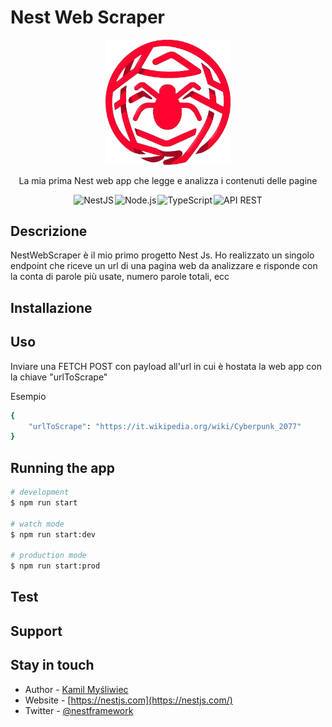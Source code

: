 # Nest Web Scraper
<p align="center">
  <img src="./media/webscraperlogo.png" width="200" alt="Nest Logo" />
</p>
  <p align="center">La mia prima Nest web app che legge e analizza i contenuti delle pagine</p>
    <p align="center">

<div style="display: flex; justify-content: center; align-items: center; margin-bottom: 20px; gap: 2px;">
<!-- NestJS Badge -->
  <img src="https://img.shields.io/badge/NestJS-%23E0234E.svg?style=for-the-badge&logo=nestjs&logoColor=white" alt="NestJS" />

<!-- Node.js Badge -->
  <img src="https://img.shields.io/badge/Node.js-43853D?style=for-the-badge&logo=node.js&logoColor=white" alt="Node.js" />

<!-- TypeScript Badge -->
  <img src="https://img.shields.io/badge/TypeScript-007ACC?style=for-the-badge&logo=typescript&logoColor=white" alt="TypeScript" />

<!-- API Badge -->
<img src="https://img.shields.io/badge/API-REST-blue?style=for-the-badge" alt="API REST" />
</div>

## Descrizione

<p>NestWebScraper è il mio primo progetto Nest Js. Ho realizzato un singolo endpoint che riceve un url di una pagina web da analizzare e risponde con la conta di parole più usate, numero parole totali, ecc</p>

## Installazione

## Uso

<p>Inviare una FETCH POST con payload all'url in cui è hostata la web app con la chiave "urlToScrape"</p>
<p>Esempio</p>

```bash
{
    "urlToScrape": "https://it.wikipedia.org/wiki/Cyberpunk_2077"
}
```

## Running the app

```bash
# development
$ npm run start

# watch mode
$ npm run start:dev

# production mode
$ npm run start:prod
```

## Test



## Support



## Stay in touch

- Author - [Kamil Myśliwiec](https://kamilmysliwiec.com)
- Website - [https://nestjs.com](https://nestjs.com/)
- Twitter - [@nestframework](https://twitter.com/nestframework)

